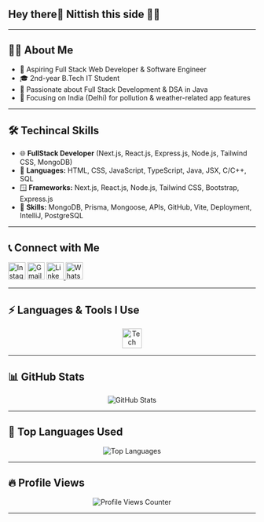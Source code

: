 <h2 align="left">Hey there👋 Nittish this side 👨‍💻</h2>

---

## 👨‍💻 About Me
- 🔭 Aspiring Full Stack Web Developer & Software Engineer
- 🎓 2nd-year B.Tech IT Student
- 🚀 Passionate about Full Stack Development & DSA in Java
- 📍 Focusing on India (Delhi) for pollution & weather-related app features

---

## 🛠 Techincal Skills
- 🌐 **FullStack Developer** (Next.js, React.js, Express.js, Node.js, Tailwind CSS, MongoDB)
- 🌆 **Languages:** HTML, CSS, JavaScript, TypeScript, Java, JSX, C/C++, SQL
- 🪟 **Frameworks:** Next.js, React.js, Node.js, Tailwind CSS, Bootstrap, Express.js
- 🤹 **Skills:** MongoDB, Prisma, Mongoose, APIs, GitHub, Vite, Deployment, IntelliJ, PostgreSQL

---

## 📞 Connect with Me
<a target="_blank" href="https://www.instagram.com/nittish_baboria"> <img src="https://img.shields.io/static/v1?message=Instagram&logo=instagram&label=&color=E4405F&logoColor=white&labelColor=&style=for-the-badge" height="35" alt="Instagram" /></a>
<a target="_blank" href="mailto:nittishbaboria123@gmail.com"> <img src="https://img.shields.io/static/v1?message=Gmail&logo=gmail&label=&color=D14836&logoColor=white&labelColor=&style=for-the-badge" height="35" alt="Gmail" /></a>
<a target="_blank" href="https://www.linkedin.com/in/nittish-baboria/"> <img src="https://img.shields.io/static/v1?message=LinkedIn&logo=linkedin&label=&color=0077B5&logoColor=white&labelColor=&style=for-the-badge" height="35" alt="LinkedIn" /> </a>
<a target="_blank" href="https://wa.me/917006930270?text=Hello%2C%20Nittish%20this%20side"> <img src="https://img.shields.io/static/v1?message=Whatsapp&logo=whatsapp&label=&color=25D366&logoColor=white&labelColor=&style=for-the-badge" height="35" alt="WhatsApp" /> </a>

---

## ⚡ Languages & Tools I Use
<div align="center">
  <img src="https://skillicons.dev/icons?i=react,redux,mongodb,express,nodejs,nextjs,bootstrap,html,css,tailwind,js,ts,java,cpp,git,github,mysql,prisma,firebase,vite,vscode,npm" height="40" alt="Tech Stack" />
</div>

---

## 📊 GitHub Stats
<div align="center">
  <img src="https://github-readme-stats.vercel.app/api?username=nittish03&show_icons=true&theme=radical" alt="GitHub Stats" />
</div>

---

## 🚀 Top Languages Used
<div align="center">
  <img src="https://github-readme-stats.vercel.app/api/top-langs/?username=nittish03&layout=compact&theme=radical" alt="Top Languages" />
</div>

---

## 🔥 Profile Views
<div align="center">
  <img src="https://komarev.com/ghpvc/?username=nittish03&label=Profile%20Views&color=blue&style=flat" alt="Profile Views Counter" />
</div>

---

